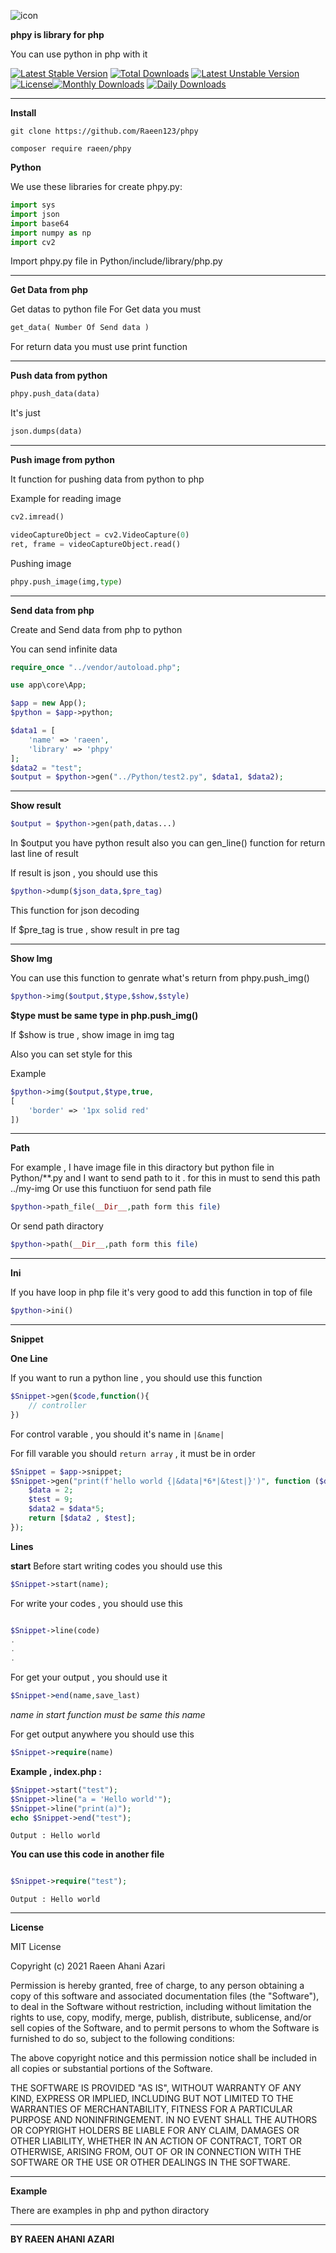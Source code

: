 ![icon](Icon.jpg)

**phpy is library for php**

You can use python in php with it

[![Latest Stable Version](https://poser.pugx.org/raeen/phpy/v)](//packagist.org/packages/raeen/phpy) [![Total Downloads](https://poser.pugx.org/raeen/phpy/downloads)](//packagist.org/packages/raeen/phpy) [![Latest Unstable Version](https://poser.pugx.org/raeen/phpy/v/unstable)](//packagist.org/packages/raeen/phpy) [![License](https://poser.pugx.org/raeen/phpy/license)](//packagist.org/packages/raeen/phpy)[![Monthly Downloads](https://poser.pugx.org/raeen/phpy/d/monthly)](//packagist.org/packages/raeen/phpy)  [![Daily Downloads](https://poser.pugx.org/raeen/phpy/d/daily)](//packagist.org/packages/raeen/phpy)

***
**Install**
```batch
git clone https://github.com/Raeen123/phpy
```
```batch
composer require raeen/phpy
```

**Python**

We use these libraries for create phpy.py:

```python
import sys
import json
import base64
import numpy as np
import cv2
```

Import phpy.py file in Python/include/library/php.py 

***
**Get Data from php**

Get datas to python file
For Get data you must 

```python
get_data( Number Of Send data )
```


For return data you must use print function
***

**Push data from python**
```python
phpy.push_data(data)
```
It's just 
```python
json.dumps(data)
```
***
**Push image from python**

It function for pushing data from python to php

Example for reading image
```python
cv2.imread()
```
```python
videoCaptureObject = cv2.VideoCapture(0)
ret, frame = videoCaptureObject.read()
```

Pushing image
```python
phpy.push_image(img,type)
```
***
**Send data from php**

Create and Send data from php to python 

You can send infinite data

```php
require_once "../vendor/autoload.php";

use app\core\App;

$app = new App();
$python = $app->python;

$data1 = [
    'name' => 'raeen',
    'library' => 'phpy'
];
$data2 = "test";
$output = $python->gen("../Python/test2.py", $data1, $data2);
```
***
**Show result**

```php
$output = $python->gen(path,datas...)
```

In $output you have python result also you can gen_line() function for return last line of result

If result is json , you should use this

```php
$python->dump($json_data,$pre_tag)
```
This function for json decoding 

If $pre_tag is true , show result in pre tag
***
**Show Img**

You can use this function to genrate what's return from phpy.push_img()
```php
$python->img($output,$type,$show,$style)
```
**$type must be same type in php.push_img()**

If $show is true , show image in img tag

Also you can set style for this

Example
```php
$python->img($output,$type,true,
[
    'border' => '1px solid red'
])
```
***
**Path**

For example , I have image file in this diractory but python file in Python/**.py and I want to send path to it . for this in must to send this path ../my-img Or use this functiuon for send path file

```php
$python->path_file(__Dir__,path form this file)
```

Or send path diractory 
```php
$python->path(__Dir__,path form this file)
```
***
**Ini**

If you have loop in php file it's very good to add this function in top of file

```php
$python->ini()
```
***

**Snippet**

**One Line**

If you want to run a python line , you should use this function

```php
$Snippet->gen($code,function(){ 
    // controller 
})
```

For control varable , you should it's name in ``` |&name| ```

For fill varable you should ```return array``` , it must be in order

```php
$Snippet = $app->snippet;
$Snippet->gen("print(f'hello world {|&data|*6*|&test|}')", function ($data,$test) {
    $data = 2;
    $test = 9;
    $data2 = $data*5;
    return [$data2 , $test];
});

```

**Lines**

**start**
Before start writing codes you should use this

```php
$Snippet->start(name);
```

For write your codes , you should use this

```php

$Snippet->line(code)
.
.
.

```

For get your output , you should use it

```php
$Snippet->end(name,save_last)
```

*name in start function must be same this name*

For get output anywhere you should use this

```php
$Snippet->require(name)
```

**Example , index.php :**

```php
$Snippet->start("test");
$Snippet->line("a = 'Hello world'");
$Snippet->line("print(a)");
echo $Snippet->end("test");
```

```output
Output : Hello world 
```

**You can use this code in another file**

```php

$Snippet->require("test");

```

```output
Output : Hello world 
```
***

**License**

MIT License

Copyright (c) 2021 Raeen Ahani Azari

Permission is hereby granted, free of charge, to any person obtaining a copy
of this software and associated documentation files (the "Software"), to deal
in the Software without restriction, including without limitation the rights
to use, copy, modify, merge, publish, distribute, sublicense, and/or sell
copies of the Software, and to permit persons to whom the Software is
furnished to do so, subject to the following conditions:

The above copyright notice and this permission notice shall be included in all
copies or substantial portions of the Software.

THE SOFTWARE IS PROVIDED "AS IS", WITHOUT WARRANTY OF ANY KIND, EXPRESS OR
IMPLIED, INCLUDING BUT NOT LIMITED TO THE WARRANTIES OF MERCHANTABILITY,
FITNESS FOR A PARTICULAR PURPOSE AND NONINFRINGEMENT. IN NO EVENT SHALL THE
AUTHORS OR COPYRIGHT HOLDERS BE LIABLE FOR ANY CLAIM, DAMAGES OR OTHER
LIABILITY, WHETHER IN AN ACTION OF CONTRACT, TORT OR OTHERWISE, ARISING FROM,
OUT OF OR IN CONNECTION WITH THE SOFTWARE OR THE USE OR OTHER DEALINGS IN THE
SOFTWARE.
***

**Example**

There are examples in php and python diractory
***
**BY RAEEN AHANI AZARI**
